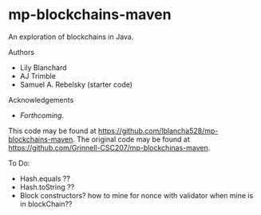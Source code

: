 # mp-blockchains-maven

An exploration of blockchains in Java.

Authors

* Lily Blanchard
* AJ Trimble
* Samuel A. Rebelsky (starter code)

Acknowledgements

* _Forthcoming_.

This code may be found at <https://github.com/lblancha528/mp-blockchains-maven>. The original code may be found at <https://github.com/Grinnell-CSC207/mp-blockchinas-maven>.

To Do:
* Hash.equals ??
* Hash.toString ??
* Block constructors? how to mine for nonce with validator when mine is in blockChain??
